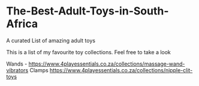 # The-Best-Adult-Toys-in-South-Africa
A curated List of amazing adult toys

This is a list of my favourite toy collections. Feel free to take a look

Wands - https://www.4playessentials.co.za/collections/massage-wand-vibrators
Clamps  https://www.4playessentials.co.za/collections/nipple-clit-toys
